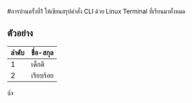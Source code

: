 #การบ้านครั้งที่1
ให้เขียนสรุปคำสั่ง CLI ด้วย Linux Terminal ที่เรียนมาทั้งหมด
## ตัวอย่าง

ลำดับ | ชื่อ-สกุล
-----|-------
1    |เด็กดี
2    |เรียบร้อย

:+1:
